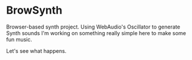 BrowSynth
===

Browser-based synth project. Using WebAudio's Oscillator to generate Synth sounds I'm working on something really simple here to make some fun music.

Let's see what happens.
